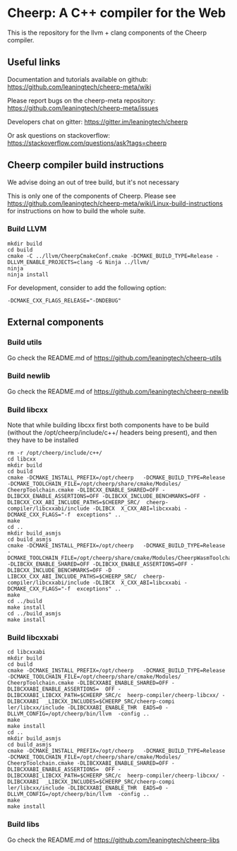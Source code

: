 Cheerp: A C++ compiler for the Web
==================================

This is the repository for the llvm + clang components of the Cheerp compiler.

Useful links
------------

Documentation and tutorials available on github:
https://github.com/leaningtech/cheerp-meta/wiki

Please report bugs on the cheerp-meta repository:
https://github.com/leaningtech/cheerp-meta/issues

Developers chat on gitter:
https://gitter.im/leaningtech/cheerp

Or ask questions on stackoverflow:
https://stackoverflow.com/questions/ask?tags=cheerp

Cheerp compiler build instructions
----------------------------------

We advise doing an out of tree build, but it's not necessary

This is only one of the components of Cheerp. Please see https://github.com/leaningtech/cheerp-meta/wiki/Linux-build-instructions for instructions on how to build the whole suite.


### Build LLVM

```
mkdir build
cd build
cmake -C ../llvm/CheerpCmakeConf.cmake -DCMAKE_BUILD_TYPE=Release -DLLVM_ENABLE_PROJECTS=clang -G Ninja ../llvm/
ninja
ninja install
```

For development, consider to add the following option:
```
-DCMAKE_CXX_FLAGS_RELEASE="-DNDEBUG"
```

## External components

### Build utils

Go check the README.md of https://github.com/leaningtech/cheerp-utils

### Build newlib

Go check the README.md of https://github.com/leaningtech/cheerp-newlib

### Build libcxx
Note that while building libcxx first both components have to be build (without the /opt/cheerp/include/c++/ headers being present), and then they have to be installed

```
rm -r /opt/cheerp/include/c++/
cd libcxx
mkdir build
cd build
cmake -DCMAKE_INSTALL_PREFIX=/opt/cheerp   -DCMAKE_BUILD_TYPE=Release -DCMAKE_TOOLCHAIN_FILE=/opt/cheerp/share/cmake/Modules/  CheerpToolchain.cmake -DLIBCXX_ENABLE_SHARED=OFF -DLIBCXX_ENABLE_ASSERTIONS=OFF -DLIBCXX_INCLUDE_BENCHMARKS=OFF -DLIBCXX_CXX_ABI_INCLUDE_PATHS=$CHEERP_SRC/  cheerp-compiler/libcxxabi/include -DLIBCX  X_CXX_ABI=libcxxabi -DCMAKE_CXX_FLAGS="-f  exceptions" ..
make
cd ..
mkdir build_asmjs
cd build_asmjs
cmake -DCMAKE_INSTALL_PREFIX=/opt/cheerp   -DCMAKE_BUILD_TYPE=Release -DCMAKE_TOOLCHAIN_FILE=/opt/cheerp/share/cmake/Modules/CheerpWasmToolchain.cmake -DLIBCXX_ENABLE_SHARED=OFF -DLIBCXX_ENABLE_ASSERTIONS=OFF -DLIBCXX_INCLUDE_BENCHMARKS=OFF -D  LIBCXX_CXX_ABI_INCLUDE_PATHS=$CHEERP_SRC/  cheerp-compiler/libcxxabi/include -DLIBCX  X_CXX_ABI=libcxxabi -DCMAKE_CXX_FLAGS="-f  exceptions" ..
make
cd ../build
make install
cd ../build_asmjs
make install
```

### Build libcxxabi

```
cd libcxxabi
mkdir build
cd build
cmake -DCMAKE_INSTALL_PREFIX=/opt/cheerp   -DCMAKE_BUILD_TYPE=Release -DCMAKE_TOOLCHAIN_FILE=/opt/cheerp/share/cmake/Modules/  CheerpToolchain.cmake -DLIBCXXABI_ENABLE_SHARED=OFF -DLIBCXXABI_ENABLE_ASSERTIONS=  OFF -DLIBCXXABI_LIBCXX_PATH=$CHEERP_SRC/c  heerp-compiler/cheerp-libcxx/ -DLIBCXXABI  _LIBCXX_INCLUDES=$CHEERP_SRC/cheerp-compi  ler/libcxx/include -DLIBCXXABI_ENABLE_THR  EADS=0 -DLLVM_CONFIG=/opt/cheerp/bin/llvm  -config ..
make
make install
cd ..
mkdir build_asmjs
cd build_asmjs
cmake -DCMAKE_INSTALL_PREFIX=/opt/cheerp   -DCMAKE_BUILD_TYPE=Release -DCMAKE_TOOLCHAIN_FILE=/opt/cheerp/share/cmake/Modules/  CheerpToolchain.cmake -DLIBCXXABI_ENABLE_SHARED=OFF -DLIBCXXABI_ENABLE_ASSERTIONS=  OFF -DLIBCXXABI_LIBCXX_PATH=$CHEERP_SRC/c  heerp-compiler/cheerp-libcxx/ -DLIBCXXABI  _LIBCXX_INCLUDES=$CHEERP_SRC/cheerp-compi  ler/libcxx/include -DLIBCXXABI_ENABLE_THR  EADS=0 -DLLVM_CONFIG=/opt/cheerp/bin/llvm  -config ..
make
make install
```

### Build libs

Go check the README.md of https://github.com/leaningtech/cheerp-libs
